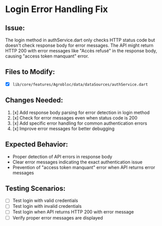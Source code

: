 # Login Error Handling Fix

## Issue:
The login method in authService.dart only checks HTTP status code but doesn't check response body for error messages. The API might return HTTP 200 with error messages like "Accès refusé" in the response body, causing "access token manquant" error.

## Files to Modify:
- [x] `lib/core/features/Agrobloc/data/dataSources/authService.dart`

## Changes Needed:
1. [x] Add response body parsing for error detection in login method
2. [x] Check for error messages even when status code is 200
3. [x] Add specific error handling for common authentication errors
4. [x] Improve error messages for better debugging

## Expected Behavior:
- Proper detection of API errors in response body
- Clear error messages indicating the exact authentication issue
- Prevention of "access token manquant" error when API returns error messages

## Testing Scenarios:
- [ ] Test login with valid credentials
- [ ] Test login with invalid credentials
- [ ] Test login when API returns HTTP 200 with error message
- [ ] Verify proper error messages are displayed
